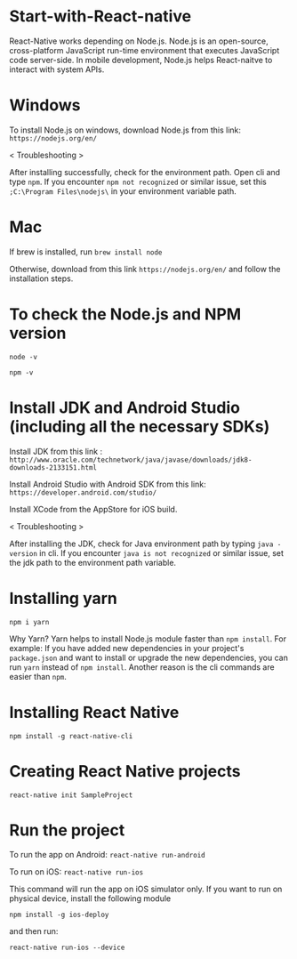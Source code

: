 # Start-with-React-native

React-Native works depending on Node.js. Node.js is an open-source, cross-platform JavaScript run-time environment that executes JavaScript code server-side. In mobile development, Node.js helps React-naitve to interact with system APIs.

# Windows
To install Node.js on windows, download Node.js from this link:
`https://nodejs.org/en/`

< Troubleshooting >

After installing successfully, check for the environment path. Open cli and type `npm`. If you encounter `npm not recognized` or similar issue, set this `;C:\Program Files\nodejs\` in your environment variable path.

# Mac
If brew is installed, run `brew install node`

Otherwise, download from this link `https://nodejs.org/en/` and follow the installation steps.


# To check the Node.js and NPM version 
`node -v`

`npm -v`

# Install JDK and Android Studio (including all the necessary SDKs)
Install JDK from this link : `http://www.oracle.com/technetwork/java/javase/downloads/jdk8-downloads-2133151.html`

Install Android Studio with Android SDK from this link: `https://developer.android.com/studio/`

Install XCode from the AppStore for iOS build.

< Troubleshooting >

After installing the JDK, check for Java environment path by typing `java -version` in cli.
If you encounter `java is not recognized` or similar issue, set the jdk path to the environment path variable.

# Installing yarn
`npm i yarn`

Why Yarn? Yarn helps to install Node.js module faster than `npm install`. For example: If you have added new dependencies in your project's `package.json` and want to install or upgrade the new dependencies, you can run `yarn` instead of `npm install`. Another reason is the cli commands are easier than `npm`.

# Installing React Native
`npm install -g react-native-cli`

# Creating React Native projects
`react-native init SampleProject`

# Run the project
To run the app on Android:
`react-native run-android`

To run on iOS:
`react-native run-ios`

This command will run the app on iOS simulator only. If you want to run on physical device, install the following module

`npm install -g ios-deploy`

and then run:

`react-native run-ios --device`

